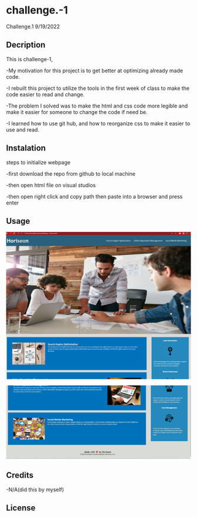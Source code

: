 # challenge.-1
Challenge.1 9/19/2022

## Decription
This is challenge-1, 

-My motivation for this project is to get better at optimizing already made code.

-I rebuilt this project to utilize the tools in the first week of class to make the code easier to read and change.

-The problem I solved was to make the html and css code more legible and make it easier for someone to change the code if need be.

-I learned how to use git hub, and how to reorganize css to make it easier to use and read.

## Instalation
steps to initialize webpage

-first download the repo from github to local machine

-then open html file on visual studios

-then open right click and copy path then paste into a browser and press enter

## Usage

![secondpict](./assets/images/challenge%201.png)

![first picture of challenge](./assets/images/challenge%201(2).png)

## Credits

-N/A(did this by myself)

## License


